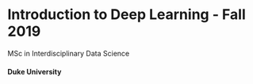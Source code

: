 # Introduction to Deep Learning - Fall 2019
MSc in Interdisciplinary Data Science
#### Duke University

